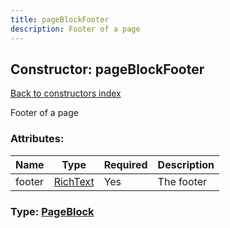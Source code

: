 ```yaml
---
title: pageBlockFooter
description: Footer of a page
---
```

## Constructor: pageBlockFooter  
[Back to constructors index](index.md)



Footer of a page

### Attributes:

| Name     |    Type       | Required | Description |
|----------|---------------|----------|-------------|
|footer|[RichText](../types/RichText.md) | Yes|The footer|



### Type: [PageBlock](../types/PageBlock.md)


